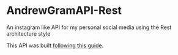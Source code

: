 # AndrewGramAPI-Rest
An instagram like API for my personal social media using the Rest architecture style

This API was built [following this guide](https://www.youtube.com/watch?v=9dRSNQe7PWw).
